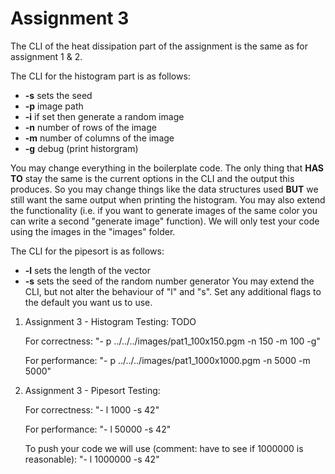 # Assignment 3

The CLI of the heat dissipation part of the assignment is the same as for assignment 1 & 2. 

The CLI for the histogram part is as follows:
 - **-s** sets the seed
 - **-p** image path
 - **-i** if set then generate a random image
 - **-n** number of rows of the image
 - **-m** number of columns of the image
 - **-g** debug (print historgram)

 You may change everything in the boilerplate code. The only thing that **HAS TO** stay the same is the current options in the CLI and the output this produces. So you may change things like the data structures used **BUT** we still want the same output when printing the histogram. You may also extend the functionality (i.e. if you want to generate images of the same color you can write a second "generate image" function). We will only test your code using the images in the "images" folder.  

The CLI for the pipesort is as follows:
 - **-l** sets the length of the vector
 - **-s** sets the seed of the random number generator
 You may extend the CLI, but not alter the behaviour of "l" and "s". Set any additional flags to the default you want us to use. 


1) Assignment 3 - Histogram Testing: TODO

    For correctness:
        "- p ../../../images/pat1_100x150.pgm -n 150 -m 100 -g"
        
    For performance:
        "- p ../../../images/pat1_1000x1000.pgm -n 5000 -m 5000"

2) Assignment 3 - Pipesort Testing:

    For correctness:
         "- l 1000 -s 42"
        
    For performance:
        "- l 50000 -s 42"
        
    To push your code we will use (comment: have to see if 1000000 is reasonable):
        "- l 1000000 -s 42"
